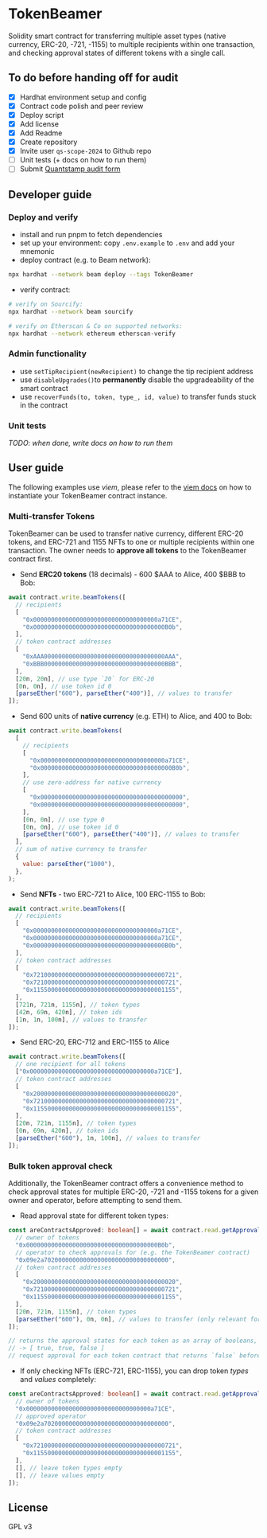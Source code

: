 # TokenBeamer

Solidity smart contract for transferring multiple asset types (native currency,
ERC-20, -721, -1155) to multiple recipients within one transaction, and checking
approval states of different tokens with a single call.

## To do before handing off for audit

- [x] Hardhat environment setup and config
- [x] Contract code polish and peer review
- [x] Deploy script
- [x] Add license
- [x] Add Readme
- [x] Create repository
- [x] Invite user `qs-scope-2024` to Github repo
- [ ] Unit tests (+ docs on how to run them)
- [ ] Submit
      [Quantstamp audit form](https://audit.quantstamp.com/new?from=e249c66d5786374)

## Developer guide

### Deploy and verify

- install and run pnpm to fetch dependencies
- set up your environment: copy `.env.example` to `.env` and add your mnemonic
- deploy contract (e.g. to Beam network):

```bash
npx hardhat --network beam deploy --tags TokenBeamer
```

- verify contract:

```bash
# verify on Sourcify:
npx hardhat --network beam sourcify

# verify on Etherscan & Co on supported networks:
npx hardhat --network ethereum etherscan-verify
```

### Admin functionality

- use `setTipRecipient(newRecipient)` to change the tip recipient address
- use `disableUpgrades()`to **permanently** disable the upgradeability of the
  smart contract
- use `recoverFunds(to, token, type_, id, value)` to transfer funds stuck in the
  contract

### Unit tests

_TODO: when done, write docs on how to run them_

## User guide

The following examples use _viem_, please refer to the
[viem docs](https://viem.sh/docs/contract/getContract) on how to instantiate
your TokenBeamer contract instance.

### Multi-transfer Tokens

TokenBeamer can be used to transfer native currency, different ERC-20 tokens,
and ERC-721 and 1155 NFTs to one or multiple recipients within one transaction.
The owner needs to **approve all tokens** to the TokenBeamer contract first.

- Send **ERC20 tokens** (18 decimals) - 600 $AAA to Alice, 400 $BBB to Bob:

```javascript
await contract.write.beamTokens([
  // recipients
  [
    "0x00000000000000000000000000000000000a71CE",
    "0x0000000000000000000000000000000000000B0b",
  ],
  // token contract addresses
  [
    "0xAAA0000000000000000000000000000000000AAA",
    "0xBBB0000000000000000000000000000000000BBB",
  ],
  [20n, 20n], // use type `20` for ERC-20
  [0n, 0n], // use token id 0
  [parseEther("600"), parseEther("400")], // values to transfer
]);
```

- Send 600 units of **native currency** (e.g. ETH) to Alice, and 400 to Bob:

```javascript
await contract.write.beamTokens(
  [
    // recipients
    [
      "0x00000000000000000000000000000000000a71CE",
      "0x0000000000000000000000000000000000000B0b",
    ],
    // use zero-address for native currency
    [
      "0x0000000000000000000000000000000000000000",
      "0x0000000000000000000000000000000000000000",
    ],
    [0n, 0n], // use type 0
    [0n, 0n], // use token id 0
    [parseEther("600"), parseEther("400")], // values to transfer
  ],
  // sum of native currency to transfer
  {
    value: parseEther("1000"),
  },
);
```

- Send **NFTs** - two ERC-721 to Alice, 100 ERC-1155 to Bob:

```javascript
await contract.write.beamTokens([
  // recipients
  [
    "0x00000000000000000000000000000000000a71CE",
    "0x00000000000000000000000000000000000a71CE",
    "0x0000000000000000000000000000000000000B0b",
  ],
  // token contract addresses
  [
    "0x7210000000000000000000000000000000000721",
    "0x7210000000000000000000000000000000000721",
    "0x1155000000000000000000000000000000001155",
  ],
  [721n, 721n, 1155n], // token types
  [42n, 69n, 420n], // token ids
  [1n, 1n, 100n], // values to transfer
]);
```

- Send ERC-20, ERC-712 and ERC-1155 to Alice

```javascript
await contract.write.beamTokens([
  // one recipient for all tokens
  ["0x00000000000000000000000000000000000a71CE"],
  // token contract addresses
  [
    "0x2000000000000000000000000000000000000020",
    "0x7210000000000000000000000000000000000721",
    "0x1155000000000000000000000000000000001155",
  ],
  [20n, 721n, 1155n], // token types
  [0n, 69n, 420n], // token ids
  [parseEther("600"), 1n, 100n], // values to transfer
]);
```

### Bulk token approval check

Additionally, the TokenBeamer contract offers a convenience method to check
approval states for multiple ERC-20, -721 and -1155 tokens for a given owner and
operator, before attempting to send them.

- Read approval state for different token types:

```typescript
const areContractsApproved: boolean[] = await contract.read.getApprovals([
  // owner of tokens
  "0x0000000000000000000000000000000000000B0b",
  // operator to check approvals for (e.g. the TokenBeamer contract)
  "0x09e2a70200000000000000000000000000000000",
  // token contract addresses
  [
    "0x2000000000000000000000000000000000000020",
    "0x7210000000000000000000000000000000000721",
    "0x1155000000000000000000000000000000001155",
  ],
  [20n, 721n, 1155n], // token types
  [parseEther("600"), 0n, 0n], // values to transfer (only relevant for ERC-20)
]);

// returns the approval states for each token as an array of booleans, e.g.:
// -> [ true, true, false ]
// request approval for each token contract that returns `false` before sending
```

- If only checking NFTs (ERC-721, ERC-1155), you can drop token _types_ and
  _values_ completely:

```typescript
const areContractsApproved: boolean[] = await contract.read.getApprovals([
  // owner of tokens
  "0x00000000000000000000000000000000000a71CE",
  // approved operator
  "0x09e2a70200000000000000000000000000000000",
  // token contract addresses
  [
    "0x7210000000000000000000000000000000000721",
    "0x1155000000000000000000000000000000001155",
  ],
  [], // leave token types empty
  [], // leave values empty
]);
```

## License

GPL v3
